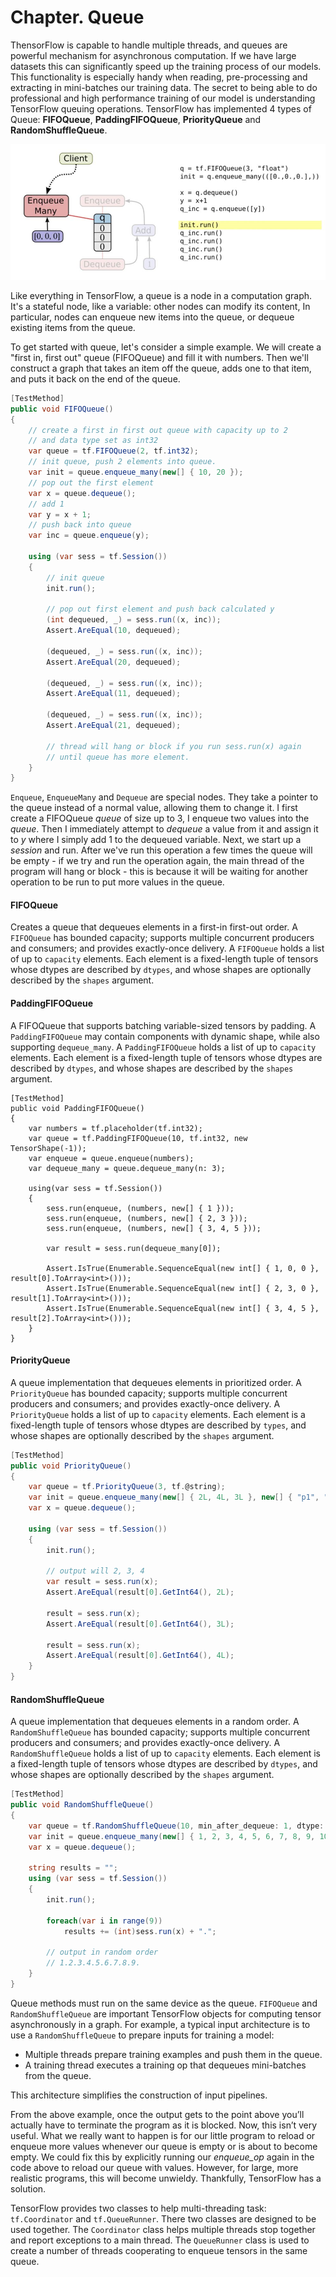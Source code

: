 # Chapter. Queue

ThensorFlow is capable to handle multiple threads, and queues are powerful mechanism for asynchronous computation. If we have large datasets this can significantly speed up the training process of our models. This functionality is especially handy when reading, pre-processing and extracting in mini-batches our training data. The secret to being able to do professional and high performance training of our model is understanding TensorFlow queuing operations. TensorFlow has implemented 4 types of Queue: **FIFOQueue**, **PaddingFIFOQueue**, **PriorityQueue** and **RandomShuffleQueue**.

![FIFOQueue](../_images/FIFOQueue-example.jpg)

Like everything in TensorFlow, a queue is a node in a computation graph. It's a stateful node, like a variable: other nodes can modify its content, In particular, nodes can enqueue new items into the queue, or dequeue existing items from the queue. 

To get started with queue, let's consider a simple example. We will create a "first in, first out" queue (FIFOQueue) and fill it with numbers. Then we'll construct a graph that takes an item off the queue, adds one to that item, and puts it back on the end of the queue.

```csharp
[TestMethod]
public void FIFOQueue()
{
	// create a first in first out queue with capacity up to 2
	// and data type set as int32
	var queue = tf.FIFOQueue(2, tf.int32);
	// init queue, push 2 elements into queue.
	var init = queue.enqueue_many(new[] { 10, 20 });
	// pop out the first element
	var x = queue.dequeue();
	// add 1
	var y = x + 1;
	// push back into queue
	var inc = queue.enqueue(y);

	using (var sess = tf.Session())
	{
		// init queue
		init.run();

		// pop out first element and push back calculated y
		(int dequeued, _) = sess.run((x, inc));
		Assert.AreEqual(10, dequeued);

		(dequeued, _) = sess.run((x, inc));
		Assert.AreEqual(20, dequeued);

		(dequeued, _) = sess.run((x, inc));
		Assert.AreEqual(11, dequeued);

		(dequeued, _) = sess.run((x, inc));
		Assert.AreEqual(21, dequeued);
        
		// thread will hang or block if you run sess.run(x) again
		// until queue has more element.
	}
}
```

`Enqueue`, `EnqueueMany` and `Dequeue` are special nodes. They take a pointer to the queue instead of a normal value, allowing them to change it. I first create a FIFOQueue *queue* of size up to 3, I enqueue two values into the *queue*. Then I immediately attempt to *dequeue* a value from it and assign it to *y* where I simply add 1 to the dequeued variable. Next, we start up a *session* and run. After we've run this operation a few times the queue will be empty - if we try and run the operation again, the main thread of the program will hang or block - this is because it will be waiting for another operation to be run to put more values in the queue. 

#### FIFOQueue

Creates a queue that dequeues elements in a first-in first-out order. A `FIFOQueue` has bounded capacity; supports multiple concurrent producers and consumers; and provides exactly-once delivery. A `FIFOQueue` holds a list of up to `capacity` elements. Each element is a fixed-length tuple of tensors whose dtypes are described by `dtypes`, and whose shapes are optionally described by the `shapes` argument.

#### PaddingFIFOQueue

A FIFOQueue that supports batching variable-sized tensors by padding. A `PaddingFIFOQueue` may contain components with dynamic shape, while also supporting `dequeue_many`. A `PaddingFIFOQueue` holds a list of up to `capacity` elements. Each element is a fixed-length tuple of tensors whose dtypes are described by `dtypes`, and whose shapes are described by the `shapes` argument.

```chsarp
[TestMethod]
public void PaddingFIFOQueue()
{
	var numbers = tf.placeholder(tf.int32);
	var queue = tf.PaddingFIFOQueue(10, tf.int32, new TensorShape(-1));
	var enqueue = queue.enqueue(numbers);
	var dequeue_many = queue.dequeue_many(n: 3);

	using(var sess = tf.Session())
	{
		sess.run(enqueue, (numbers, new[] { 1 }));
		sess.run(enqueue, (numbers, new[] { 2, 3 }));
		sess.run(enqueue, (numbers, new[] { 3, 4, 5 }));

		var result = sess.run(dequeue_many[0]);

		Assert.IsTrue(Enumerable.SequenceEqual(new int[] { 1, 0, 0 }, result[0].ToArray<int>()));
		Assert.IsTrue(Enumerable.SequenceEqual(new int[] { 2, 3, 0 }, result[1].ToArray<int>()));
		Assert.IsTrue(Enumerable.SequenceEqual(new int[] { 3, 4, 5 }, result[2].ToArray<int>()));
	}
}
```



#### PriorityQueue

A queue implementation that dequeues elements in prioritized order. A `PriorityQueue` has bounded capacity; supports multiple concurrent producers and consumers; and provides exactly-once delivery. A `PriorityQueue` holds a list of up to `capacity` elements. Each element is a fixed-length tuple of tensors whose dtypes are described by `types`, and whose shapes are optionally described by the `shapes` argument.

```csharp
[TestMethod]
public void PriorityQueue()
{
	var queue = tf.PriorityQueue(3, tf.@string);
	var init = queue.enqueue_many(new[] { 2L, 4L, 3L }, new[] { "p1", "p2", "p3" });
	var x = queue.dequeue();

	using (var sess = tf.Session())
	{
		init.run();

		// output will 2, 3, 4
		var result = sess.run(x);
		Assert.AreEqual(result[0].GetInt64(), 2L);

		result = sess.run(x);
		Assert.AreEqual(result[0].GetInt64(), 3L);

		result = sess.run(x);
		Assert.AreEqual(result[0].GetInt64(), 4L);
	}
}
```



#### RandomShuffleQueue

A queue implementation that dequeues elements in a random order. A `RandomShuffleQueue` has bounded capacity; supports multiple concurrent producers and consumers; and provides exactly-once delivery. A `RandomShuffleQueue` holds a list of up to `capacity` elements. Each element is a fixed-length tuple of tensors whose dtypes are described by `dtypes`, and whose shapes are optionally described by the `shapes` argument.

```csharp
[TestMethod]
public void RandomShuffleQueue()
{
	var queue = tf.RandomShuffleQueue(10, min_after_dequeue: 1, dtype: tf.int32);
	var init = queue.enqueue_many(new[] { 1, 2, 3, 4, 5, 6, 7, 8, 9, 10 });
	var x = queue.dequeue();

	string results = "";
	using (var sess = tf.Session())
	{
		init.run();

		foreach(var i in range(9))
			results += (int)sess.run(x) + ".";

		// output in random order
		// 1.2.3.4.5.6.7.8.9.
	}
}
```



Queue methods must run on the same device as the queue. `FIFOQueue` and `RandomShuffleQueue` are important TensorFlow objects for computing tensor asynchronously in a graph. For example, a typical input architecture is to use a `RandomShuffleQueue` to prepare inputs for training a model:

* Multiple threads prepare training examples and push them in the queue.
* A training thread executes a training op that dequeues mini-batches from the queue.

This architecture simplifies the construction of input pipelines. 



From the above example, once the output gets to the point above you’ll actually have to terminate the program as it is blocked. Now, this isn’t very useful. What we really want to happen is for our little program to reload or enqueue more values whenever our queue is empty or is about to become empty.  We could fix this by explicitly running our *enqueue_op* again in the code above to reload our queue with values.  However, for large, more realistic programs, this will become unwieldy.  Thankfully, TensorFlow has a solution.

TensorFlow provides two classes to help multi-threading task: `tf.Coordinator` and `tf.QueueRunner`. There two classes are designed to be used together. The `Coordinator` class helps multiple threads stop together and report exceptions to a main thread. The `QueueRunner` class is used to create a number of threads cooperating to enqueue tensors in the same queue.
